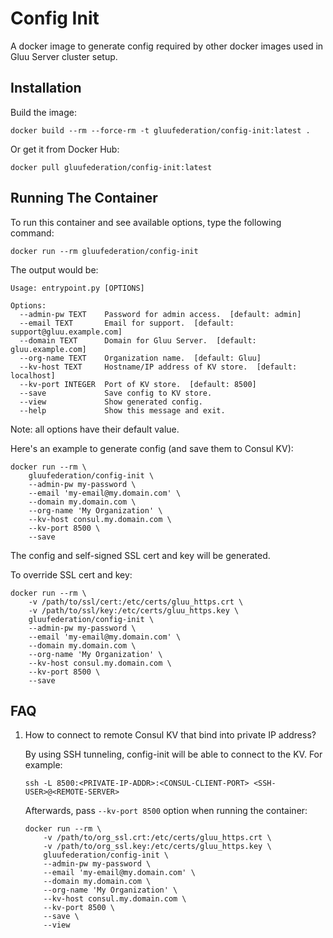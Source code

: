 # Config Init

A docker image to generate config required by other docker images used in Gluu Server cluster setup.

## Installation

Build the image:

```
docker build --rm --force-rm -t gluufederation/config-init:latest .
```

Or get it from Docker Hub:

```
docker pull gluufederation/config-init:latest
```

## Running The Container

To run this container and see available options, type the following command:

```
docker run --rm gluufederation/config-init
```

The output would be:

```
Usage: entrypoint.py [OPTIONS]

Options:
  --admin-pw TEXT    Password for admin access.  [default: admin]
  --email TEXT       Email for support.  [default: support@gluu.example.com]
  --domain TEXT      Domain for Gluu Server.  [default: gluu.example.com]
  --org-name TEXT    Organization name.  [default: Gluu]
  --kv-host TEXT     Hostname/IP address of KV store.  [default: localhost]
  --kv-port INTEGER  Port of KV store.  [default: 8500]
  --save             Save config to KV store.
  --view             Show generated config.
  --help             Show this message and exit.
```

Note: all options have their default value.

Here's an example to generate config (and save them to Consul KV):

```
docker run --rm \
    gluufederation/config-init \
    --admin-pw my-password \
    --email 'my-email@my.domain.com' \
    --domain my.domain.com \
    --org-name 'My Organization' \
    --kv-host consul.my.domain.com \
    --kv-port 8500 \
    --save
```

The config and self-signed SSL cert and key will be generated.

To override SSL cert and key:

```
docker run --rm \
    -v /path/to/ssl/cert:/etc/certs/gluu_https.crt \
    -v /path/to/ssl/key:/etc/certs/gluu_https.key \
    gluufederation/config-init \
    --admin-pw my-password \
    --email 'my-email@my.domain.com' \
    --domain my.domain.com \
    --org-name 'My Organization' \
    --kv-host consul.my.domain.com \
    --kv-port 8500 \
    --save
```

## FAQ

1.  How to connect to remote Consul KV that bind into private IP address?

    By using SSH tunneling, config-init will be able to connect to the KV.
    For example:

    ```
    ssh -L 8500:<PRIVATE-IP-ADDR>:<CONSUL-CLIENT-PORT> <SSH-USER>@<REMOTE-SERVER>
    ```

    Afterwards, pass `--kv-port 8500` option when running the container:

    ```
    docker run --rm \
        -v /path/to/org_ssl.crt:/etc/certs/gluu_https.crt \
        -v /path/to/org_ssl.key:/etc/certs/gluu_https.key \
        gluufederation/config-init \
        --admin-pw my-password \
        --email 'my-email@my.domain.com' \
        --domain my.domain.com \
        --org-name 'My Organization' \
        --kv-host consul.my.domain.com \
        --kv-port 8500 \
        --save \
        --view
    ```
